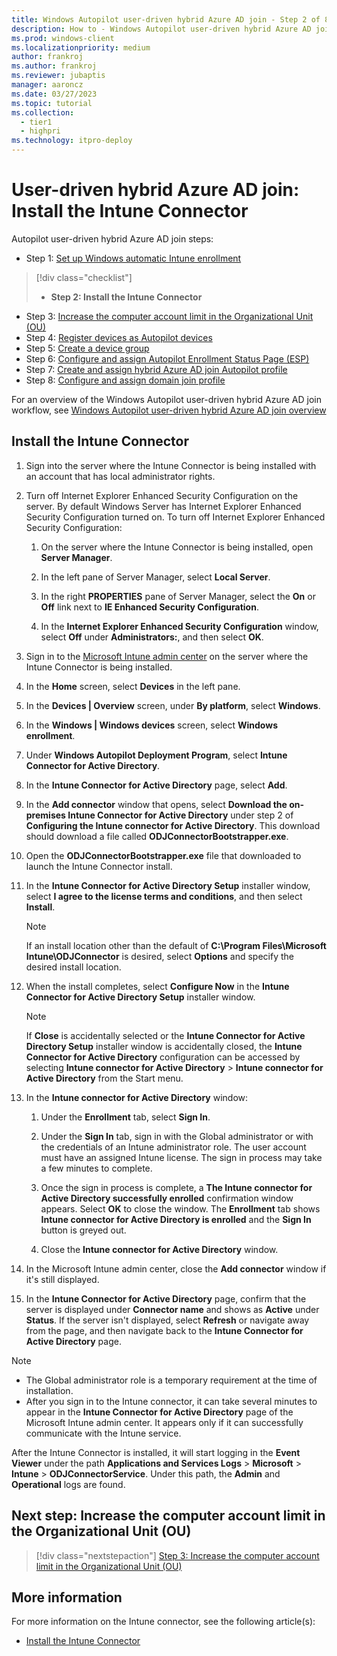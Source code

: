 ```yaml
---
title: Windows Autopilot user-driven hybrid Azure AD join - Step 2 of 8 - Install the Intune Connector
description: How to - Windows Autopilot user-driven hybrid Azure AD join - Step 2 of 8 - Install the Intune Connector(ESP).
ms.prod: windows-client
ms.localizationpriority: medium
author: frankroj
ms.author: frankroj
ms.reviewer: jubaptis
manager: aaroncz
ms.date: 03/27/2023
ms.topic: tutorial
ms.collection: 
  - tier1
  - highpri
ms.technology: itpro-deploy
---
```


# User-driven hybrid Azure AD join: Install the Intune Connector

Autopilot user-driven hybrid Azure AD join steps:
- Step 1: [Set up Windows automatic Intune enrollment](hybrid-azure-ad-join-automatic-enrollment.md)
> [!div class="checklist"]
> - **Step 2: Install the Intune Connector**
- Step 3: [Increase the computer account limit in the Organizational Unit (OU)](hybrid-azure-ad-join-computer-account-limit.md)
- Step 4: [Register devices as Autopilot devices](hybrid-azure-ad-join-register-device.md)
- Step 5: [Create a device group](hybrid-azure-ad-join-device-group.md)
- Step 6: [Configure and assign Autopilot Enrollment Status Page (ESP)](hybrid-azure-ad-join-esp.md)
- Step 7: [Create and assign hybrid Azure AD join Autopilot profile](hybrid-azure-ad-join-autopilot-profile.md)
- Step 8: [Configure and assign domain join profile](hybrid-azure-ad-join-domain-join-profile.md)

For an overview of the Windows Autopilot user-driven hybrid Azure AD join workflow, see [Windows Autopilot user-driven hybrid Azure AD join overview](hybrid-azure-ad-join-workflow.md)

## Install the Intune Connector

1. Sign into the server where the Intune Connector is being installed with an account that has local administrator rights.

1. Turn off Internet Explorer Enhanced Security Configuration on the server. By default Windows Server has Internet Explorer Enhanced Security Configuration turned on. To turn off Internet Explorer Enhanced Security Configuration:

   1. On the server where the Intune Connector is being installed, open **Server Manager**.

   1. In the left pane of Server Manager, select **Local Server**.

   1. In the right **PROPERTIES** pane of Server Manager, select the **On** or **Off** link next to **IE Enhanced Security Configuration**.

   1. In the **Internet Explorer Enhanced Security Configuration** window, select **Off** under **Administrators:**, and then select **OK**.

1. Sign in to the [Microsoft Intune admin center](https://go.microsoft.com/fwlink/?linkid=2109431) on the server where the Intune Connector is being installed.

1. In the **Home** screen, select **Devices** in the left pane.

1. In the **Devices | Overview** screen, under **By platform**, select **Windows**.

1. In the **Windows | Windows devices** screen, select **Windows enrollment**.

1. Under **Windows Autopilot Deployment Program**, select **Intune Connector for Active Directory**.

1. In the **Intune Connector for Active Directory** page, select **Add**.

1. In the **Add connector** window that opens, select **Download the on-premises Intune Connector for Active Directory** under step 2 of **Configuring the Intune connector for Active Directory**. This download should download a file called **ODJConnectorBootstrapper.exe**.

1. Open the **ODJConnectorBootstrapper.exe** file that downloaded to launch the Intune Connector install.

1. In the **Intune Connector for Active Directory Setup** installer window, select **I agree to the license terms and conditions**, and then select **Install**.

    > [!NOTE]
    >
    > If an install location other than the default of **C:\Program Files\Microsoft Intune\ODJConnector** is desired, select **Options** and specify the desired install location.

1. When the install completes, select **Configure Now** in the **Intune Connector for Active Directory Setup** installer window.

    > [!NOTE]
    >
    > If **Close** is accidentally selected or the **Intune Connector for Active Directory Setup** installer window is accidentally closed, the **Intune Connector for Active Directory** configuration can be accessed by selecting **Intune connector for Active Directory** > **Intune connector for Active Directory** from the Start menu.

1. In the **Intune connector for Active Directory** window:

   1. Under the **Enrollment** tab, select **Sign In**.

   1. Under the **Sign In** tab, sign in with the Global administrator or with the credentials of an Intune administrator role. The user account must have an assigned Intune license. The sign in process may take a few minutes to complete.

   1. Once the sign in process is complete, a **The Intune connector for Active Directory successfully enrolled** confirmation window appears. Select **OK** to close the window. The **Enrollment** tab shows **Intune connector for Active Directory is enrolled** and the **Sign In** button is greyed out.

   1. Close the **Intune connector for Active Directory** window.

1. In the Microsoft Intune admin center, close the **Add connector** window if it's still displayed.

1. In the **Intune Connector for Active Directory** page, confirm that the server is displayed under **Connector name** and shows as **Active** under **Status**. If the server isn't displayed, select **Refresh** or navigate away from the page, and then navigate back to the **Intune Connector for Active Directory** page.

> [!NOTE]
>
> - The Global administrator role is a temporary requirement at the time of installation.
> - After you sign in to the Intune connector, it can take several minutes to appear in the **Intune Connector for Active Directory** page of the Microsoft Intune admin center. It appears only if it can successfully communicate with the Intune service.

After the Intune Connector is installed, it will start logging in the **Event Viewer** under the path **Applications and Services Logs** > **Microsoft** > **Intune** > **ODJConnectorService**. Under this path, the **Admin** and **Operational** logs are found.

## Next step: Increase the computer account limit in the Organizational Unit (OU)

> [!div class="nextstepaction"]
> [Step 3: Increase the computer account limit in the Organizational Unit (OU)](hybrid-azure-ad-join-computer-account-limit.md)

## More information

For more information on the Intune connector, see the following article(s):

- [Install the Intune Connector](/mem/autopilot/windows-autopilot-hybrid#install-the-intune-connector)
